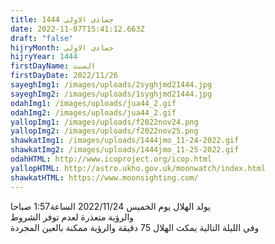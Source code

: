 ```yaml
---
title: جمادى الاولى 1444
date: 2022-11-07T15:41:12.663Z
draft: "false"
hijryMonth: جمادى الاولى
hijryYear: 1444
firstDayName: السبت
firstDayDate: 2022/11/26
sayeghImg1: /images/uploads/2syghjmd21444.jpg
sayeghImg2: /images/uploads/1syghjmd21444.jpg
odahImg1: /images/uploads/jua44_2.gif
odahImg2: /images/uploads/jua44_2.gif
yallopImg1: /images/uploads/f2022nov24.png
yallopImg2: /images/uploads/f2022nov25.png
shawkatImg1: /images/uploads/1444jmo_11-24-2022.gif
shawkatImg2: /images/uploads/1444jmo_11-25-2022.gif
odahHTML: http://www.icoproject.org/icop.html
yallopHTML: http://astro.ukho.gov.uk/moonwatch/index.html
shawkatHTML: https://www.moonsighting.com/
---
```



يولد الهلال يوم الخميس  2022/11/24 الساعة1:57 صباحا \
و﻿الرؤية متعذرة لعدم توفر الشروط\
و﻿في الليلة التالية يمكث الهلال 75 دقيقة والرؤية ممكنة بالعين المجردة
